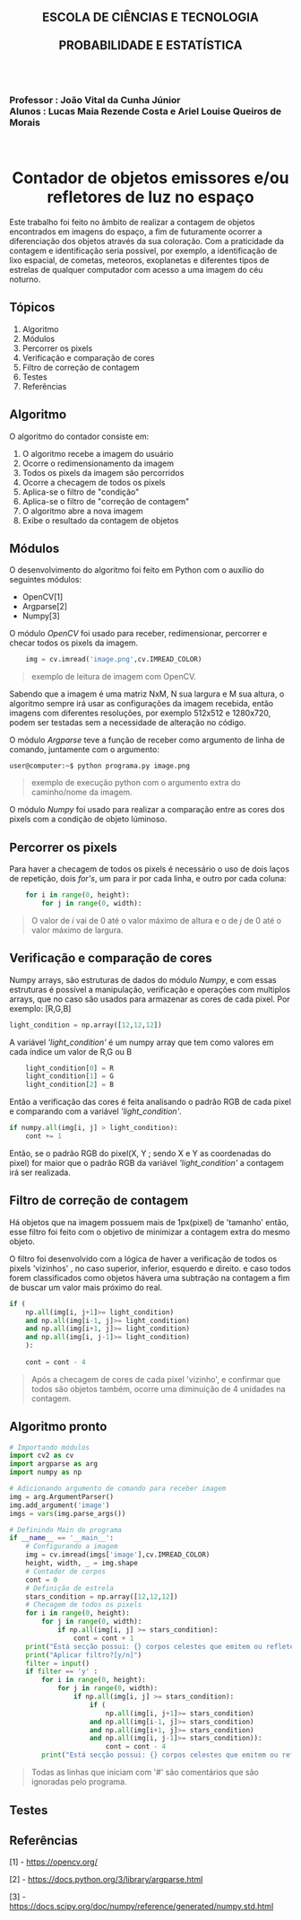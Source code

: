 <h2 align = "center">
ESCOLA DE CIÊNCIAS E TECNOLOGIA
<br>
<br>
PROBABILIDADE E ESTATÍSTICA 
</h2>
<br>
<br>
<h3>
Professor : João Vital da Cunha Júnior 
<br>
Alunos : Lucas Maia Rezende Costa e Ariel Louise Queiros de Morais
</h3></h3>
<br>
<h1 align='center'> 
Contador de objetos emissores e/ou refletores de luz no espaço
</h1>
Este trabalho foi feito no âmbito de realizar a contagem de objetos encontrados em imagens do espaço, a fim de futuramente ocorrer a diferenciação dos objetos através da sua coloração. Com a praticidade da contagem e identificação 
seria possível, por exemplo, a identificação de lixo espacial, de cometas, meteoros, exoplanetas e diferentes tipos de estrelas de qualquer computador com acesso a uma imagem do céu noturno.
<br>

## Tópicos
1. Algoritmo
1. Módulos
1. Percorrer os pixels
1. Verificação e comparação de cores
1. Filtro de correção de contagem  
1. Testes
1. Referências

## Algoritmo  
O algoritmo do contador consiste em:

<ol>
    <li>O algoritmo recebe a imagem do usuário</li>
    <li>Ocorre o redimensionamento da imagem </li>
    <li>Todos os pixels da imagem são percorridos</li>
    <li>Ocorre a checagem de todos os pixels</li>
    <li>Aplica-se o filtro de "condição"</li>
    <li>Aplica-se o filtro de "correção de contagem"</li>
    <li>O algoritmo abre a nova imagem</li>
    <li>Exibe o resultado da contagem de objetos</li>
</ol>

## Módulos
O desenvolvimento do algoritmo foi feito em Python com o auxílio do seguintes módulos:

* OpenCV[1]
* Argparse[2]
* Numpy[3]

O módulo _OpenCV_ foi usado para receber, redimensionar, percorrer e checar todos os pixels da imagem.

```Python
    img = cv.imread('image.png',cv.IMREAD_COLOR)
``` 
> exemplo de leitura de imagem com OpenCV.

Sabendo que a imagem é uma matriz NxM, N sua largura e M sua altura, o algoritmo sempre irá usar as configurações da imagem recebida, então imagens com diferentes resoluções, por exemplo 512x512 e 1280x720, podem ser testadas sem a necessidade de alteração no código.

O módulo _Argparse_ teve a função de receber como argumento de linha de comando, juntamente com o argumento:
```console
user@computer:~$ python programa.py image.png
```
> exemplo de execução python com o argumento extra do caminho/nome da imagem.

O módulo _Numpy_ foi usado para realizar a comparação entre as cores dos pixels com a condição de objeto lúminoso.

## Percorrer os pixels
Para haver a checagem de todos os pixels é necessário o uso de dois laços de repetição, dois _for's_, um para ir por cada linha, e outro por cada coluna:
```python
    for i in range(0, height):
        for j in range(0, width):
```
> O valor de _i_ vai de 0 até o valor máximo de altura e o de _j_ de 0 até o valor máximo de largura.

## Verificação e comparação de cores

Numpy arrays, são estruturas de dados do módulo _Numpy_, e com essas estruturas é possível a manipulação, verificação e operações com multiplos arrays, que no caso são usados para armazenar as cores de cada pixel. Por exemplo:
[R,G,B]
```python
light_condition = np.array([12,12,12])
```
A variável _'light_condition'_ é um numpy array que tem como valores em cada índice um valor de R,G ou B
```Python
    light_condition[0] = R
    light_condition[1] = G
    light_condition[2] = B
```
Então a verificação das cores é feita analisando o padrão RGB de cada pixel e comparando com a variável _'light_condition'_.
```Python
if numpy.all(img[i, j] > light_condition):
    cont += 1
```
Então, se o padrão RGB do pixel(X, Y ; sendo X e Y as coordenadas do pixel) for maior que o padrão RGB da variável  _'light_condition'_ a contagem irá ser realizada.

## Filtro de correção de contagem
Há objetos que na imagem possuem mais de 1px(pixel) de 'tamanho' então, esse filtro foi feito com o objetivo de minimizar a contagem extra do mesmo objeto. 

O filtro foi desenvolvido com a lógica de haver a verificação de todos os pixels 'vizinhos' , no caso superior, inferior, esquerdo e direito. e caso todos forem classificados como objetos hávera uma subtração na contagem a fim de buscar um valor mais próximo do real.

```python
if (
    np.all(img[i, j+1]>= light_condition) 
    and np.all(img[i-1, j]>= light_condition) 
    and np.all(img[i+1, j]>= light_condition)  
    and np.all(img[i, j-1]>= light_condition)
    ):
    
    cont = cont - 4
```
> Após a checagem de cores de cada pixel 'vizinho', e confirmar que todos são objetos também, ocorre uma diminuição de 4 unidades na contagem.

## Algoritmo pronto
```python
# Importando módulos
import cv2 as cv
import argparse as arg
import numpy as np

# Adicionando argumento de comando para receber imagem  
img = arg.ArgumentParser()
img.add_argument('image')
imgs = vars(img.parse_args())

# Definindo Main do programa
if __name__ == '__main__':
    # Configurando a imagem
    img = cv.imread(imgs['image'],cv.IMREAD_COLOR)
    height, width, _ = img.shape
    # Contador de corpos
    cont = 0
    # Definição de estrela
    stars_condition = np.array([12,12,12])
    # Checagem de todos os pixels
    for i in range(0, height):
        for j in range(0, width):
            if np.all(img[i, j] >= stars_condition):
                cont = cont + 1
    print("Está secção possui: {} corpos celestes que emitem ou refletem luz".format(cont))
    print("Aplicar filtro?[y/n]")
    filter = input()
    if filter == 'y' :
        for i in range(0, height):
            for j in range(0, width):
                if np.all(img[i, j] >= stars_condition):
                    if (
                        np.all(img[i, j+1]>= stars_condition) 
                    and np.all(img[i-1, j]>= stars_condition) 
                    and np.all(img[i+1, j]>= stars_condition)  
                    and np.all(img[i, j-1]>= stars_condition)):
                        cont = cont - 4
        print("Está secção possui: {} corpos celestes que emitem ou refletem luz (Filtro aplicado)".format(cont))
```
> Todas as linhas que iniciam com '#' são comentários que são ignoradas pelo programa.
## Testes

## Referências

[1] - https://opencv.org/

[2] - https://docs.python.org/3/library/argparse.html

[3] - https://docs.scipy.org/doc/numpy/reference/generated/numpy.std.html